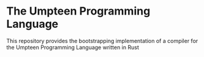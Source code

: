 # The Umpteen Programming Language

This repository provides the bootstrapping implementation of a compiler for the Umpteen Programming Language written in Rust